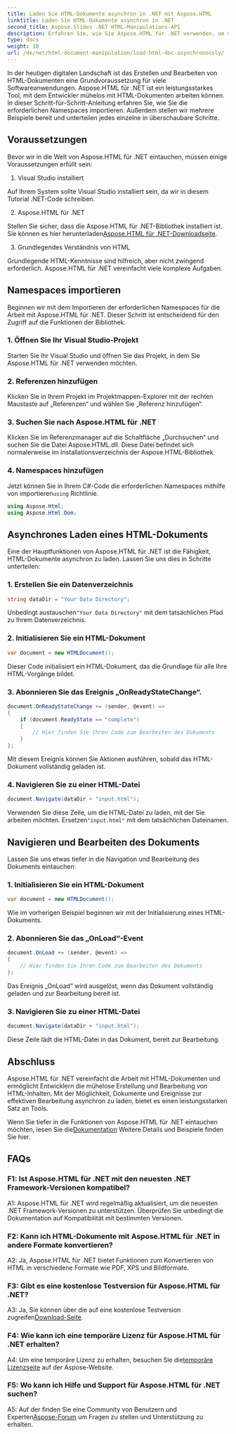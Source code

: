 ```yaml
---
title: Laden Sie HTML-Dokumente asynchron in .NET mit Aspose.HTML
linktitle: Laden Sie HTML-Dokumente asynchron in .NET
second_title: Aspose.Slides .NET HTML-Manipulations-API
description: Erfahren Sie, wie Sie Aspose.HTML für .NET verwenden, um mit HTML-Dokumenten zu arbeiten. Schritt-für-Schritt-Anleitung mit Beispielen und FAQs für Entwickler.
type: docs
weight: 10
url: /de/net/html-document-manipulation/load-html-doc-asynchronously/
---
```


In der heutigen digitalen Landschaft ist das Erstellen und Bearbeiten von HTML-Dokumenten eine Grundvoraussetzung für viele Softwareanwendungen. Aspose.HTML für .NET ist ein leistungsstarkes Tool, mit dem Entwickler mühelos mit HTML-Dokumenten arbeiten können. In dieser Schritt-für-Schritt-Anleitung erfahren Sie, wie Sie die erforderlichen Namespaces importieren. Außerdem stellen wir mehrere Beispiele bereit und unterteilen jedes einzelne in überschaubare Schritte.

## Voraussetzungen

Bevor wir in die Welt von Aspose.HTML für .NET eintauchen, müssen einige Voraussetzungen erfüllt sein:

1. Visual Studio installiert

Auf Ihrem System sollte Visual Studio installiert sein, da wir in diesem Tutorial .NET-Code schreiben.

2. Aspose.HTML für .NET

 Stellen Sie sicher, dass die Aspose.HTML für .NET-Bibliothek installiert ist. Sie können es hier herunterladen[Aspose.HTML für .NET-Downloadseite](https://releases.aspose.com/html/net/).

3. Grundlegendes Verständnis von HTML

Grundlegende HTML-Kenntnisse sind hilfreich, aber nicht zwingend erforderlich. Aspose.HTML für .NET vereinfacht viele komplexe Aufgaben.

## Namespaces importieren

Beginnen wir mit dem Importieren der erforderlichen Namespaces für die Arbeit mit Aspose.HTML für .NET. Dieser Schritt ist entscheidend für den Zugriff auf die Funktionen der Bibliothek.

### 1. Öffnen Sie Ihr Visual Studio-Projekt

Starten Sie Ihr Visual Studio und öffnen Sie das Projekt, in dem Sie Aspose.HTML für .NET verwenden möchten.

### 2. Referenzen hinzufügen

Klicken Sie in Ihrem Projekt im Projektmappen-Explorer mit der rechten Maustaste auf „Referenzen“ und wählen Sie „Referenz hinzufügen“.

### 3. Suchen Sie nach Aspose.HTML für .NET

Klicken Sie im Referenzmanager auf die Schaltfläche „Durchsuchen“ und suchen Sie die Datei Aspose.HTML.dll. Diese Datei befindet sich normalerweise im Installationsverzeichnis der Aspose.HTML-Bibliothek.

### 4. Namespaces hinzufügen

 Jetzt können Sie in Ihrem C#-Code die erforderlichen Namespaces mithilfe von importieren`using` Richtlinie.

```csharp
using Aspose.Html;
using Aspose.Html.Dom;
```

## Asynchrones Laden eines HTML-Dokuments

Eine der Hauptfunktionen von Aspose.HTML für .NET ist die Fähigkeit, HTML-Dokumente asynchron zu laden. Lassen Sie uns dies in Schritte unterteilen:

### 1. Erstellen Sie ein Datenverzeichnis

```csharp
string dataDir = "Your Data Directory";
```

 Unbedingt austauschen`"Your Data Directory"` mit dem tatsächlichen Pfad zu Ihrem Datenverzeichnis.

### 2. Initialisieren Sie ein HTML-Dokument

```csharp
var document = new HTMLDocument();
```

Dieser Code initialisiert ein HTML-Dokument, das die Grundlage für alle Ihre HTML-Vorgänge bildet.

### 3. Abonnieren Sie das Ereignis „OnReadyStateChange“.

```csharp
document.OnReadyStateChange += (sender, @event) =>
{
    if (document.ReadyState == "complete")
    {
        // Hier finden Sie Ihren Code zum Bearbeiten des Dokuments
    }
};
```

Mit diesem Ereignis können Sie Aktionen ausführen, sobald das HTML-Dokument vollständig geladen ist.

### 4. Navigieren Sie zu einer HTML-Datei

```csharp
document.Navigate(dataDir + "input.html");
```

 Verwenden Sie diese Zeile, um die HTML-Datei zu laden, mit der Sie arbeiten möchten. Ersetzen`"input.html"` mit dem tatsächlichen Dateinamen.

## Navigieren und Bearbeiten des Dokuments

Lassen Sie uns etwas tiefer in die Navigation und Bearbeitung des Dokuments eintauchen:

### 1. Initialisieren Sie ein HTML-Dokument

```csharp
var document = new HTMLDocument();
```

Wie im vorherigen Beispiel beginnen wir mit der Initialisierung eines HTML-Dokuments.

### 2. Abonnieren Sie das „OnLoad“-Event

```csharp
document.OnLoad += (sender, @event) =>
{
    // Hier finden Sie Ihren Code zum Bearbeiten des Dokuments
};
```

Das Ereignis „OnLoad“ wird ausgelöst, wenn das Dokument vollständig geladen und zur Bearbeitung bereit ist.

### 3. Navigieren Sie zu einer HTML-Datei

```csharp
document.Navigate(dataDir + "input.html");
```

Diese Zeile lädt die HTML-Datei in das Dokument, bereit zur Bearbeitung.

## Abschluss

Aspose.HTML für .NET vereinfacht die Arbeit mit HTML-Dokumenten und ermöglicht Entwicklern die mühelose Erstellung und Bearbeitung von HTML-Inhalten. Mit der Möglichkeit, Dokumente und Ereignisse zur effektiven Bearbeitung asynchron zu laden, bietet es einen leistungsstarken Satz an Tools.

 Wenn Sie tiefer in die Funktionen von Aspose.HTML für .NET eintauchen möchten, lesen Sie die[Dokumentation](https://reference.aspose.com/html/net/) Weitere Details und Beispiele finden Sie hier.

## FAQs

### F1: Ist Aspose.HTML für .NET mit den neuesten .NET Framework-Versionen kompatibel?

A1: Aspose.HTML für .NET wird regelmäßig aktualisiert, um die neuesten .NET Framework-Versionen zu unterstützen. Überprüfen Sie unbedingt die Dokumentation auf Kompatibilität mit bestimmten Versionen.

### F2: Kann ich HTML-Dokumente mit Aspose.HTML für .NET in andere Formate konvertieren?

A2: Ja, Aspose.HTML für .NET bietet Funktionen zum Konvertieren von HTML in verschiedene Formate wie PDF, XPS und Bildformate.

### F3: Gibt es eine kostenlose Testversion für Aspose.HTML für .NET?

 A3: Ja, Sie können über die auf eine kostenlose Testversion zugreifen[Download-Seite](https://releases.aspose.com/).

### F4: Wie kann ich eine temporäre Lizenz für Aspose.HTML für .NET erhalten?

 A4: Um eine temporäre Lizenz zu erhalten, besuchen Sie die[temporäre Lizenzseite](https://purchase.aspose.com/temporary-license/) auf der Aspose-Website.

### F5: Wo kann ich Hilfe und Support für Aspose.HTML für .NET suchen?

 A5: Auf der finden Sie eine Community von Benutzern und Experten[Aspose-Forum](https://forum.aspose.com/) um Fragen zu stellen und Unterstützung zu erhalten.